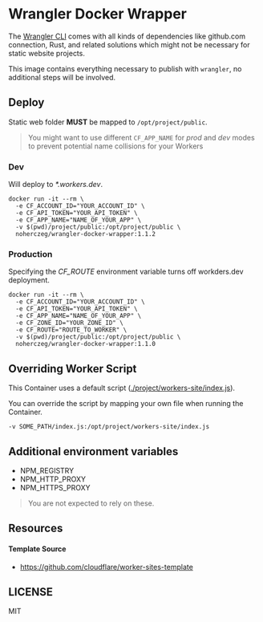# Wrangler Docker Wrapper
The [Wrangler CLI](https://developers.cloudflare.com/workers/tooling/wrangler/) comes with all kinds of dependencies like github.com connection, Rust, and related solutions which might not be necessary for static website projects.

This image contains everything necessary to publish with `wrangler`, no additional steps will be involved.

## Deploy
Static web folder **MUST** be mapped to `/opt/project/public`.

> You might want to use different `CF_APP_NAME` for _prod_ and _dev_ modes to prevent potential name collisions for your Workers

### Dev
Will deploy to _*.workers.dev_.

```
docker run -it --rm \
  -e CF_ACCOUNT_ID="YOUR_ACCOUNT_ID" \
  -e CF_API_TOKEN="YOUR_API_TOKEN" \
  -e CF_APP_NAME="NAME_OF_YOUR_APP" \
  -v $(pwd)/project/public:/opt/project/public \ 
  noherczeg/wrangler-docker-wrapper:1.1.2
```

### Production
Specifying the _CF_ROUTE_ environment variable turns off workders.dev deployment.

```
docker run -it --rm \
  -e CF_ACCOUNT_ID="YOUR_ACCOUNT_ID" \
  -e CF_API_TOKEN="YOUR_API_TOKEN" \
  -e CF_APP_NAME="NAME_OF_YOUR_APP" \
  -e CF_ZONE_ID="YOUR_ZONE_ID" \
  -e CF_ROUTE="ROUTE_TO_WORKER" \
  -v $(pwd)/project/public:/opt/project/public \
  noherczeg/wrangler-docker-wrapper:1.1.0
```

## Overriding Worker Script
This Container uses a default script ([./project/workers-site/index.js]()).

You can override the script by mapping your own file when running the Container.
```
-v SOME_PATH/index.js:/opt/project/workers-site/index.js
```

## Additional environment variables
- NPM_REGISTRY
- NPM_HTTP_PROXY
- NPM_HTTPS_PROXY

> You are not expected to rely on these.

## Resources

#### Template Source
- https://github.com/cloudflare/worker-sites-template

## LICENSE
MIT

